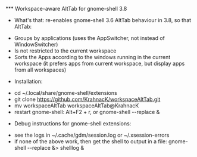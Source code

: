 *** Workspace-aware AltTab for gnome-shell 3.8

* What's that:
re-enables gnome-shell 3.6 AltTab behaviour in 3.8, so that AltTab:
 - Groups by applications (uses the AppSwitcher, not instead of WindowSwitcher)
 - Is not restricted to the current workspace
 - Sorts the Apps according to the windows running in the current workspace (it prefers apps from current workspace, but display apps from all workspaces)

* Installation:
 - cd ~/.local/share/gnome-shell/extensions
 - git clone https://github.com/KrahnacK/workspaceAltTab.git
 - mv workspaceAltTab workspaceAltTab@KrahnacK
 - restart gnome-shell: Alt+F2 + r, or gnome-shell --replace & 

* Debug instructions for gnome-shell extensions: 
 - see the logs in ~/.cache/gdm/session.log or ~/.xsession-errors
 - if none of the above work, then get the shell to output in a file: gnome-shell --replace &> shelllog &


